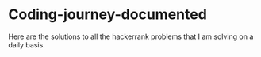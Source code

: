# Coding-journey-documented
Here are the solutions to all the hackerrank problems that I am solving on a daily basis.
